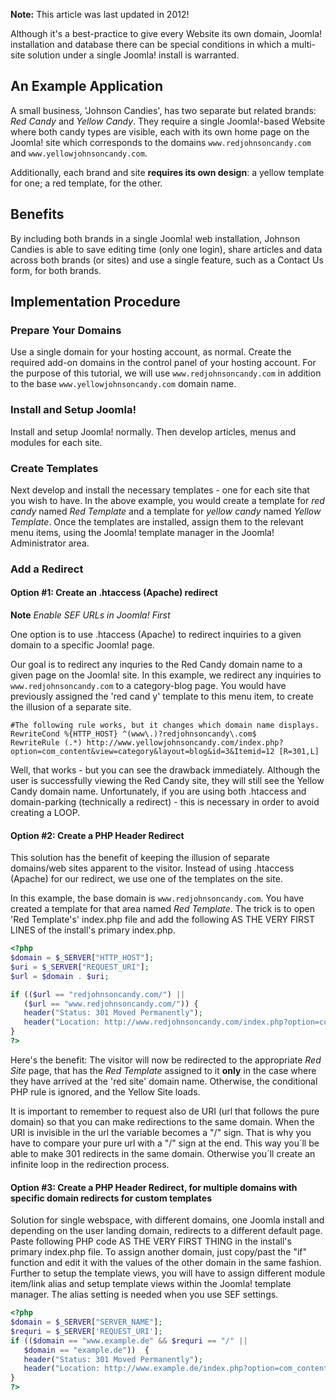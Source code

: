 <!-- Filename: Multiple_Domains_and_Web_Sites_in_a_single_Joomla!_installation / Display title: Multiple Domains and Web Sites in a single Joomla! installation -->

**Note:** This article was last updated in 2012!

Although it's a best-practice to give every Website its own domain,
Joomla! installation and database there can be special conditions in
which a multi-site solution under a single Joomla! install is warranted.

## An Example Application

A small business, 'Johnson Candies', has two separate but related
brands: *Red Candy* and *Yellow Candy*. They require a single
Joomla!-based Website where both candy types are visible, each with its
own home page on the Joomla! site which corresponds to the domains
`www.redjohnsoncandy.com` and `www.yellowjohnsoncandy.com`.

Additionally, each brand and site **requires its own design**: a yellow
template for one; a red template, for the other.

## Benefits

By including both brands in a single Joomla! web installation, Johnson
Candies is able to save editing time (only one login), share articles
and data across both brands (or sites) and use a single feature, such as
a Contact Us form, for both brands.

## Implementation Procedure

### Prepare Your Domains

Use a single domain for your hosting account, as normal. Create the
required add-on domains in the control panel of your hosting account.
For the purpose of this tutorial, we will use `www.redjohnsoncandy.com`
in addition to the base `www.yellowjohnsoncandy.com` domain name.

### Install and Setup Joomla!

Install and setup Joomla! normally. Then develop articles, menus and
modules for each site.

### Create Templates

Next develop and install the necessary templates - one for each site
that you wish to have. In the above example, you would create a template
for *red candy* named *Red Template* and a template for *yellow candy*
named *Yellow Template*. Once the templates are installed, assign them
to the relevant menu items, using the Joomla! template manager in the
Joomla! Administrator area.

### Add a Redirect

#### Option #1: Create an .htaccess (Apache) redirect

**Note** *Enable SEF URLs in Joomla! First*

One option is to use .htaccess (Apache) to redirect inquiries to a given
domain to a specific Joomla! page.

Our goal is to redirect any inquries to the Red Candy domain name to a
given page on the Joomla! site. In this example, we redirect any
inquiries to `www.redjohnsoncandy.com` to a category-blog page. You would
have previously assigned the 'red cand  y' template to this menu item, to
create the illusion of a separate site.
```
#The following rule works, but it changes which domain name displays.
RewriteCond %{HTTP_HOST} ^(www\.)?redjohnsoncandy\.com$
RewriteRule (.*) http://www.yellowjohnsoncandy.com/index.php?option=com_content&view=category&layout=blog&id=3&Itemid=12 [R=301,L]
```
Well, that works - but you can see the drawback immediately. Although
the user is successfully viewing the Red Candy site, they will still see
the Yellow Candy domain name. Unfortunately, if you are using both
.htaccess and domain-parking (technically a redirect) - this is
necessary in order to avoid creating a LOOP.

#### Option #2: Create a PHP Header Redirect

This solution has the benefit of keeping the illusion of separate
domains/web sites apparent to the visitor. Instead of using .htaccess
(Apache) for our redirect, we use one of the templates on the site.

In this example, the base domain is `www.redjohnsoncandy.com`. You have
created a template for that area named *Red Template*. The trick is to
open 'Red Template's' index.php file and add the following AS THE VERY
FIRST LINES of the install's primary index.php.

```php
<?php
$domain = $_SERVER["HTTP_HOST"];
$uri = $_SERVER["REQUEST_URI"];
$url = $domain . $uri;

if (($url == "redjohnsoncandy.com/") ||
   ($url == "www.redjohnsoncandy.com/")) {
   header("Status: 301 Moved Permanently");
   header("Location: http://www.redjohnsoncandy.com/index.php?option=com_content&view=category&layout=blog&id=3&Itemid=12");
}
?>
```

Here's the benefit: The visitor will now be redirected to the
appropriate *Red Site* page, that has the *Red Template* assigned to it
**only** in the case where they have arrived at the 'red site' domain
name. Otherwise, the conditional PHP rule is ignored, and the Yellow
Site loads.

It is important to remember to request also de URI (url that follows the
pure domain) so that you can make redirections to the same domain. When
the URI is invisible in the url the variable becomes a "/" sign. That is
why you have to compare your pure url with a "/" sign at the end. This
way you´ll be able to make 301 redirects in the same domain. Otherwise
you´ll create an infinite loop in the redirection process.

#### Option #3: Create a PHP Header Redirect, for multiple domains with specific domain redirects for custom templates

Solution for single webspace, with different domains, one Joomla install
and depending on the user landing domain, redirects to a different
default page. Paste following PHP code AS THE VERY FIRST THING in the
install's primary index.php file. To assign another domain, just
copy/past the "if" function and edit it with the values of the other
domain in the same fashion. Further to setup the template views, you
will have to assign different module item/link alias and setup template
views within the Joomla! template manager. The alias setting is needed
when you use SEF settings.
```php
<?php
$domain = $_SERVER["SERVER_NAME"];
$requri = $_SERVER['REQUEST_URI'];
if (($domain == "www.example.de" && $requri == "/" ||
   $domain == "example.de"))  {
   header("Status: 301 Moved Permanently");
   header("Location: http://www.example.de/index.php?option=com_content&view=article&id=6");
}
?>
```